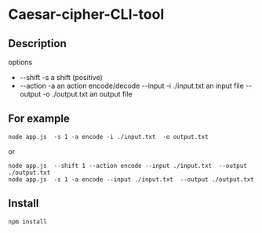 # Caesar-cipher-CLI-tool
## Description
options 

- --shift  -s   a shift (positive)
- --action -a  an action encode/decode 
--input  -i  ./input.txt  an input file
--output -o  ./output.txt  an output file

## For example 
```
node app.js  -s 1 -a encode -i ./input.txt  -o output.txt 
```
or
```
node app.js  --shift 1 --action encode --input ./input.txt  --output ./output.txt 
node app.js  -s 1 -a encode --input ./input.txt  --output ./output.txt 
```
## Install
```
npm install
```

